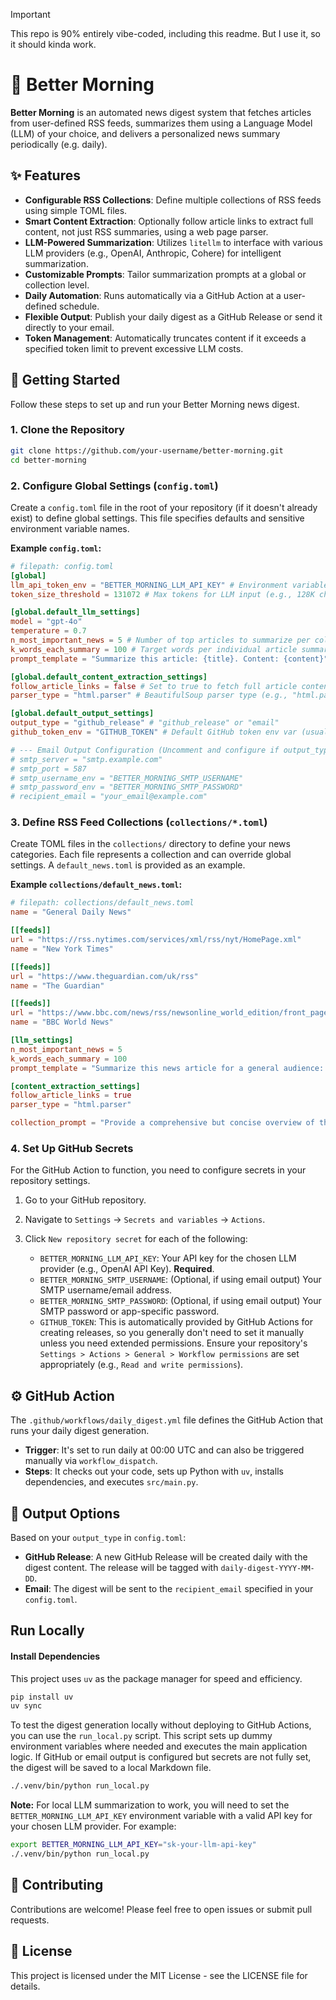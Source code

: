 > [!IMPORTANT]
> This repo is 90% entirely vibe-coded, including this readme. But I use it, so it should kinda work.

# 🌅 Better Morning

**Better Morning** is an automated news digest system that fetches articles from user-defined RSS feeds, summarizes them using a Language Model (LLM) of your choice, and delivers a personalized news summary periodically (e.g. daily).

## ✨ Features

- **Configurable RSS Collections**: Define multiple collections of RSS feeds using simple TOML files.
- **Smart Content Extraction**: Optionally follow article links to extract full content, not just RSS summaries, using a web page parser.
- **LLM-Powered Summarization**: Utilizes `litellm` to interface with various LLM providers (e.g., OpenAI, Anthropic, Cohere) for intelligent summarization.
- **Customizable Prompts**: Tailor summarization prompts at a global or collection level.
- **Daily Automation**: Runs automatically via a GitHub Action at a user-defined schedule.
- **Flexible Output**: Publish your daily digest as a GitHub Release or send it directly to your email.
- **Token Management**: Automatically truncates content if it exceeds a specified token limit to prevent excessive LLM costs.

## 🚀 Getting Started

Follow these steps to set up and run your Better Morning news digest.

### 1. Clone the Repository

```bash
git clone https://github.com/your-username/better-morning.git
cd better-morning
```

### 2. Configure Global Settings (`config.toml`)

Create a `config.toml` file in the root of your repository (if it doesn't already exist) to define global settings. This file specifies defaults and sensitive environment variable names.

**Example `config.toml`:**

```toml
# filepath: config.toml
[global]
llm_api_token_env = "BETTER_MORNING_LLM_API_KEY" # Environment variable name for your LLM API token
token_size_threshold = 131072 # Max tokens for LLM input (e.g., 128K characters ~ 128K tokens)

[global.default_llm_settings]
model = "gpt-4o"
temperature = 0.7
n_most_important_news = 5 # Number of top articles to summarize per collection
k_words_each_summary = 100 # Target words per individual article summary
prompt_template = "Summarize this article: {title}. Content: {content}" # Optional: Global prompt template

[global.default_content_extraction_settings]
follow_article_links = false # Set to true to fetch full article content from links
parser_type = "html.parser" # BeautifulSoup parser type (e.g., "html.parser", "lxml")

[global.default_output_settings]
output_type = "github_release" # "github_release" or "email"
github_token_env = "GITHUB_TOKEN" # Default GitHub token env var (usually provided by GitHub Actions)

# --- Email Output Configuration (Uncomment and configure if output_type = "email") ---
# smtp_server = "smtp.example.com"
# smtp_port = 587
# smtp_username_env = "BETTER_MORNING_SMTP_USERNAME"
# smtp_password_env = "BETTER_MORNING_SMTP_PASSWORD"
# recipient_email = "your_email@example.com"
```

### 3. Define RSS Feed Collections (`collections/*.toml`)

Create TOML files in the `collections/` directory to define your news categories. Each file represents a collection and can override global settings. A `default_news.toml` is provided as an example.

**Example `collections/default_news.toml`:**

```toml
# filepath: collections/default_news.toml
name = "General Daily News"

[[feeds]]
url = "https://rss.nytimes.com/services/xml/rss/nyt/HomePage.xml"
name = "New York Times"

[[feeds]]
url = "https://www.theguardian.com/uk/rss"
name = "The Guardian"

[[feeds]]
url = "https://www.bbc.com/news/rss/newsonline_world_edition/front_page/rss.xml"
name = "BBC World News"

[llm_settings]
n_most_important_news = 5
k_words_each_summary = 100
prompt_template = "Summarize this news article for a general audience: {title}. Content: {content}"

[content_extraction_settings]
follow_article_links = true
parser_type = "html.parser"

collection_prompt = "Provide a comprehensive but concise overview of the most significant global news from various sources."
```

### 4. Set Up GitHub Secrets

For the GitHub Action to function, you need to configure secrets in your repository settings.

1. Go to your GitHub repository.
2. Navigate to `Settings` -> `Secrets and variables` -> `Actions`.
3. Click `New repository secret` for each of the following:

    - `BETTER_MORNING_LLM_API_KEY`: Your API key for the chosen LLM provider (e.g., OpenAI API Key). **Required**.
    - `BETTER_MORNING_SMTP_USERNAME`: (Optional, if using email output) Your SMTP username/email address.
    - `BETTER_MORNING_SMTP_PASSWORD`: (Optional, if using email output) Your SMTP password or app-specific password.
    - `GITHUB_TOKEN`: This is automatically provided by GitHub Actions for creating releases, so you generally don't need to set it manually unless you need extended permissions. Ensure your repository's `Settings > Actions > General > Workflow permissions` are set appropriately (e.g., `Read and write permissions`).

## ⚙️ GitHub Action

The `.github/workflows/daily_digest.yml` file defines the GitHub Action that runs your daily digest generation.

- **Trigger**: It's set to run daily at 00:00 UTC and can also be triggered manually via `workflow_dispatch`.
- **Steps**: It checks out your code, sets up Python with `uv`, installs dependencies, and executes `src/main.py`.

## 📝 Output Options

Based on your `output_type` in `config.toml`:

- **GitHub Release**: A new GitHub Release will be created daily with the digest content. The release will be tagged with `daily-digest-YYYY-MM-DD`.
- **Email**: The digest will be sent to the `recipient_email` specified in your `config.toml`.

## Run Locally

#### Install Dependencies

This project uses `uv` as the package manager for speed and efficiency.

```bash
pip install uv
uv sync
```

To test the digest generation locally without deploying to GitHub Actions, you can use the `run_local.py` script. This script sets up dummy environment variables where needed and executes the main application logic. If GitHub or email output is configured but secrets are not fully set, the digest will be saved to a local Markdown file.

```bash
./.venv/bin/python run_local.py
```

**Note:** For local LLM summarization to work, you will need to set the `BETTER_MORNING_LLM_API_KEY` environment variable with a valid API key for your chosen LLM provider. For example:

```bash
export BETTER_MORNING_LLM_API_KEY="sk-your-llm-api-key"
./.venv/bin/python run_local.py
```

## 🤝 Contributing

Contributions are welcome! Please feel free to open issues or submit pull requests.

## 📄 License

This project is licensed under the MIT License - see the LICENSE file for details.
